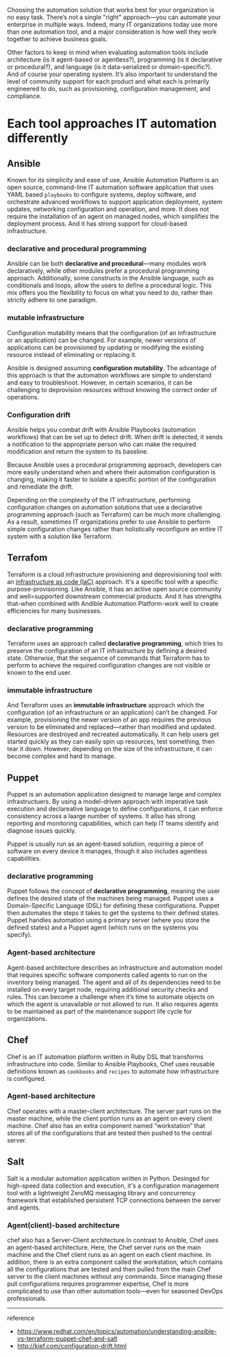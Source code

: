 
Choosing the automation solution that works best for your organization is no easy task. There’s not a single "right" approach—you can automate your enterprise in multiple ways. Indeed, many IT organizations today use more than one automation tool, and a major consideration is how well they work together to achieve business goals. 

Other factors to keep in mind when evaluating automation tools include architecture (is it agent-based or agentless?), programming (is it declarative or procedural?), and language (is it data-serialized or domain-specific?). And of course your operating system.  It’s also important to understand the level of community support for each product and what each is primarily engineered to do, such as provisioning, configuration management, and compliance.    

# Each tool approaches IT automation differently

## Ansible

Known for its simplicity and ease of use, Ansible Automation Platform is an open source, command-line IT automation software application that uses YAML based `playbooks` to configure systems, deploy software, and orchestrate advanced workflows to support application deployment, system updates, networking configuration and operation, and more. It does not require the installation of an agent on managed nodes, which simplifies the deployment process. And it has strong support for cloud-based infrastructure.

### declarative and procedural programming

Ansible can be both **declarative and procedural**—many modules work declaratively, while other modules prefer a procedural programming approach. Additionally, some constructs in the Ansible language, such as conditionals and loops, allow the users to define a procedural logic. This mix offers you the flexibility to focus on what you need to do, rather than strictly adhere to one paradigm. 

### mutable infrastructure

Configuration mutability means that the configuration (of an infrastructure or an application) can be changed. For example, newer versions of applications can be provisioned by updating or modifying the existing resource instead of eliminating or replacing it. 

Ansible is designed assuming **configuration mutability**. The advantage of this approach is that the automation workflows are simple to understand and easy to troubleshoot. However, in certain scenarios, it can be challenging to deprovision resources without knowing the correct order of operations. 

### Configuration drift

Ansible helps you combat drift with Ansible Playbooks (automation workflows) that can be set up to detect drift. When drift is detected, it sends a notification to the appropriate person who can make the required modification and return the system to its baseline. 

Because Ansible uses a procedural programming approach, developers can more easily understand when and where their automation configuration is changing, making it faster to isolate a specific portion of the configuration and remediate the drift.

Depending on the complexity of the IT infrastructure, performing configuration changes on automation solutions that use a declarative programming approach (such as Terraform) can be much more challenging. As a result, sometimes IT organizations prefer to use Ansible to perform simple configuration changes rather than holistically reconfigure an entire IT system with a solution like Terraform.

## Terrafom

Terraform is a cloud infrastructure provisioning and deprovisioning tool with an [infrastructure as code (IaC)](https://www.redhat.com/en/topics/automation/what-is-infrastructure-as-code-iac) approach. It's a specific tool with a specific purpose-provisioning. Like Ansible, it has an active open source community and well=supported downstream commercial products. And it has strengths that-when combined with Andible Automation Platform-work well to create efficiencies for many businesses.

### declarative programming

Terraform uses an approach called **declarative programming**, which tries to preserve the configuration of an IT infrastructure by defining a desired state. Otherwise, that the sequence of commands that Terraform has to perform to achieve the required configuration changes are not visible or known to the end user. 

### immutable infrastructure

And Terraform uses an **immutable infrastructure** approach which the configuration (of an infrastructure or an application) can’t be changed. For example, provisioning the newer version of an app requires the previous version to be eliminated and replaced—rather than modified and updated. Resources are destroyed and recreated automatically. It can help users get started quickly as they can easily spin up resources, test something, then tear it down. However, depending on the size of the infrastructure, it can become complex and hard to manage.

## Puppet

Puppet is an automation application designed to manage large and complex infrastructuers. By using a model-driven approach with imperative task execution and declareative language to define configurations, it can enforce consistency across a laarge number of systems. It allso has strong reporting and monitoring capabilities, which can help IT teams identify and diagnose issues quickly.

Puppet is usually run as an agent-based solution, requiring a piece of software on every device it manages, though it also includes agentless capabilities.

### declarative programming

Puppet follows the concept of **declarative programming**, meaning the user defines the desired state of the machines being managed. Puppet uses a Domain-Specific Language (DSL) for defining these configurations. Puppet then automates the steps it takes to get the systems to their defined states. Puppet handles automation using a primary server (where you store the defined states) and a Puppet agent (which runs on the systems you specify).

### Agent-based architecture

Agent-based architecture describes an infrastructure and automation model that requires specific software components called agents to run on the inventory being managed. The agent and all of its dependencies need to be installed on every target node, requiring additional security checks and rules. This can become a challenge when it’s time to automate objects on which the agent is unavailable or not allowed to run. It also requires agents to be maintained as part of the maintenance support life cycle for organizations.

## Chef

Chef is an IT automation platform written in Ruby DSL that transforms infrastructure into code. Similar to Ansible Playbooks, Chef uses reusable definitions known as `cookbooks` and `recipes` to automate how infrastructure is configured. 

### Agent-based architecture

Chef operates with a master-client architecture. The server part runs on the master machine, while the client portion runs as an agent on every client machine. Chef also has an extra component named “workstation” that stores all of the configurations that are tested then pushed to the central server.

## Salt

Salt is a modular automation application written in Python. Desinged for high-speed data collection and execution, it's a configuration management tool with a lightweight ZeroMQ messaging library and concurrency framework that established persistent TCP connections between the server and agents.

### Agent(client)-based architecture

chef also has a Server-Client architecture.In contrast to Ansible, Chef uses an agent-based architecture. Here, the Chef server runs on the main machine and the Chef client runs as an agent on each client machine. In addition, there is an extra component called the workstation, which contains all the configurations that are tested and then pulled from the main Chef server to the client machines without any commands. Since managing these pull configurations requires programmer expertise, Chef is more complicated to use than other automation tools—even for seasoned DevOps professionals.      

---
reference
- https://www.redhat.com/en/topics/automation/understanding-ansible-vs-terraform-puppet-chef-and-salt
- http://kief.com/configuration-drift.html